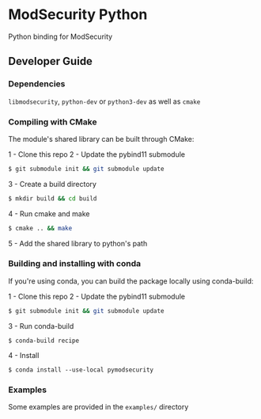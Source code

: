 # ModSecurity Python

Python binding for ModSecurity

## Developer Guide

### Dependencies

`libmodsecurity`, `python-dev` or `python3-dev` as well as `cmake` 


### Compiling with CMake

The module's shared library can be built through CMake:

1 - Clone this repo
2 - Update the pybind11 submodule

```bash
$ git submodule init && git submodule update
```

3 - Create a build directory

```bash
$ mkdir build && cd build
```

4 - Run cmake and make

```bash
$ cmake .. && make
```
5 - Add the shared library to python's path

### Building and installing with conda

If you're using conda, you can build the package locally using conda-build:

1 - Clone this repo
2 - Update the pybind11 submodule

```bash
$ git submodule init && git submodule update
```

3 - Run conda-build

```
$ conda-build recipe
```

4 - Install

```
$ conda install --use-local pymodsecurity
```

### Examples

Some examples are provided in the `examples/` directory
